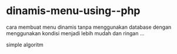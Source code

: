 # dinamis-menu-using--php

cara membuat menu dinamis tanpa menggunakan database
dengan menggunakan kondisi menjadi lebih mudah dan ringan ...

simple algoritm
